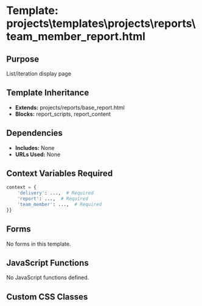 # Template: projects\templates\projects\reports\team_member_report.html

## Purpose
List/iteration display page

## Template Inheritance
- **Extends:** projects/reports/base_report.html
- **Blocks:** report_scripts, report_content

## Dependencies
- **Includes:** None
- **URLs Used:** None

## Context Variables Required
```python
context = {
    'delivery': ...,  # Required
    'report': ...,  # Required
    'team_member': ...,  # Required
}}
```

## Forms
No forms in this template.

## JavaScript Functions
No JavaScript functions defined.

## Custom CSS Classes
